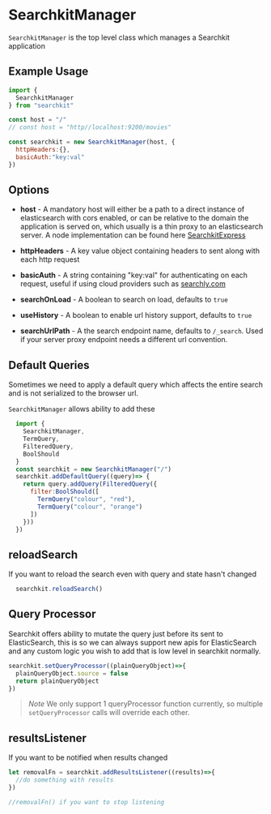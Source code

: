 # SearchkitManager
`SearchkitManager` is the top level class which manages a Searchkit application

## Example Usage
```js
import {
  SearchkitManager
} from "searchkit"

const host = "/"
// const host = "http//localhost:9200/movies"

const searchkit = new SearchkitManager(host, {
  httpHeaders:{},
  basicAuth:"key:val"
})
```

## Options

* **host** - A mandatory host will either be a path to a direct instance of elasticsearch with cors enabled, or can be relative to the domain the application is served on, which usually is a thin proxy to an elasticsearch server. A node implementation can be found here [SearchkitExpress](../server/searchkit_express.md)

* **httpHeaders** - A key value object containing headers to sent along with each http request

* **basicAuth** - A string containing "key:val" for authenticating on each request, useful if using cloud providers such as [searchly.com](http://searchly.com)

* **searchOnLoad** - A boolean to search on load, defaults to `true`

* **useHistory** - A boolean to enable url history support, defaults to `true`

* **searchUrlPath** - A the search endpoint name, defaults to `/_search`. Used if your server proxy endpoint needs a different url convention.
## Default Queries
Sometimes we need to apply a default query which affects the entire search and is not serialized to the browser url.

`SearchkitManager` allows ability to add these

```js
  import {
    SearchkitManager,
    TermQuery,
    FilteredQuery,
    BoolShould
  }
  const searchkit = new SearchkitManager("/")
  searchkit.addDefaultQuery((query)=> {
    return query.addQuery(FilteredQuery({
      filter:BoolShould([
        TermQuery("colour", "red"),
        TermQuery("colour", "orange")
      ])
    }))
  })
```

## reloadSearch
If you want to reload the search even with query and state hasn't changed
```typescript
  searchkit.reloadSearch()
```

## Query Processor
Searchkit offers ability to mutate the query just before its sent to ElasticSearch, this is so we can always support new apis for ElasticSearch and any custom logic you wish to add that is low level in searchkit normally.

```typescript
searchkit.setQueryProcessor((plainQueryObject)=>{
  plainQueryObject.source = false
  return plainQueryObject
})
```
>*Note* We only support 1 queryProcessor function currently, so multiple `setQueryProcessor` calls will override each other.


## resultsListener
If you want to be notified when results changed
```typescript
let removalFn = searchkit.addResultsListener((results)=>{
  //do something with results
})

//removalFn() if you want to stop listening
```
